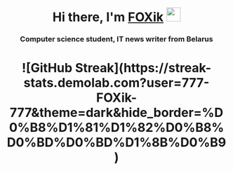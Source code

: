<h1 align="center">Hi there, I'm <a href="https://daniilshat.ru/" target="_blank">FOXik</a> 
<img src="https://github.com/blackcater/blackcater/raw/main/images/Hi.gif" height="32"/></h1>
<h3 align="center">Computer science student, IT news writer from Belarus</h3>


<h1 align="center"> ![GitHub Streak](https://streak-stats.demolab.com?user=777-FOXik-777&theme=dark&hide_border=%D0%B8%D1%81%D1%82%D0%B8%D0%BD%D0%BD%D1%8B%D0%B9) </h1>
